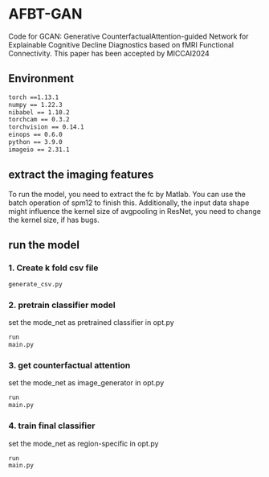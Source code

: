 # AFBT-GAN
Code for GCAN: Generative CounterfactualAttention-guided Network for Explainable Cognitive Decline Diagnostics based on fMRI Functional Connectivity. This paper has been accepted by MICCAI2024

## __Environment__  
```diff  
torch ==1.13.1
numpy == 1.22.3  
nibabel == 1.10.2  
torchcam == 0.3.2  
torchvision == 0.14.1  
einops == 0.6.0  
python == 3.9.0  
imageio == 2.31.1
``` 
## extract the imaging features
To run the model, you need to extract the fc by Matlab. You can use the batch operation of spm12 to finish this. Additionally, the input data shape might influence the kernel size of avgpooling in ResNet, you need to change the kernel size, if has bugs.  

## run the model
### __1. Create k fold csv file__  
```diff
generate_csv.py
```
### __2. pretrain classifier model__  
set the mode_net as pretrained classifier in opt.py
```diff
run
main.py
```
### __3. get counterfactual attention__  
set the mode_net as image_generator in opt.py
```diff
run
main.py
```
### __4. train final classifier__  
set the mode_net as region-specific in opt.py
```diff
run
main.py
```
